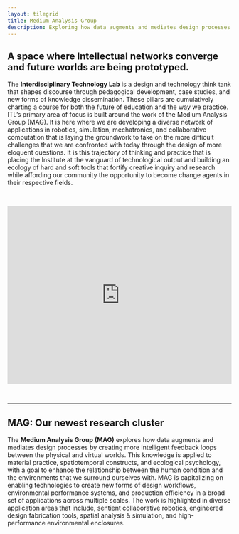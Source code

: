 ```yaml
---
layout: tilegrid
title: Medium Analysis Group
description: Exploring how data augments and mediates design processes by creating more intelligent feedback loops between the physical and virtual worlds. 
---
```


## A space where Intellectual networks converge and future worlds are being prototyped.

The **Interdisciplinary Technology Lab** is a design and technology think tank that shapes discourse through pedagogical development, case studies, and new forms of knowledge dissemination. These pillars are cumulatively charting a course for both the future of education and the way we practice. ITL’s primary area of focus is built around the work of the Medium Analysis Group (MAG). It is here where we are developing a diverse network of applications in robotics, simulation, mechatronics, and collaborative computation that is laying the groundwork to take on the more difficult challenges that we are confronted with today through the design of more eloquent questions. It is this trajectory of thinking and practice that is placing the Institute at the vanguard of technological output and building an ecology of hard and soft tools that fortify creative inquiry and research while affording our community the opportunity to become change agents in their respective fields.

<iframe allowfullscreen="true" frameBorder="0" width="100%" height="400px" src="https://momento360.com/e/u/c39b974011b344cca1cbbffba7fe2883?utm_campaign=embed&utm_source=other&utm_medium=other&heading=0&pitch=0&field-of-view=75" style="padding-bottom: 30px; padding-top: 30px"></iframe>

<hr class="homebreak">

## MAG: Our newest research cluster

The **Medium Analysis Group (MAG)** explores how data augments and mediates design processes by creating more intelligent feedback loops between the physical and virtual worlds. This knowledge is applied to material practice, spatiotemporal constructs, and ecological psychology, with a goal to enhance the relationship between the human condition and the environments that we surround ourselves with. MAG is capitalizing on enabling technologies to create new forms of design workflows,  environmental performance systems, and production efficiency in a broad set of applications across multiple scales. The work is highlighted in diverse application areas that include, sentient collaborative robotics, engineered design fabrication tools, spatial analysis & simulation, and high-performance environmental enclosures.



